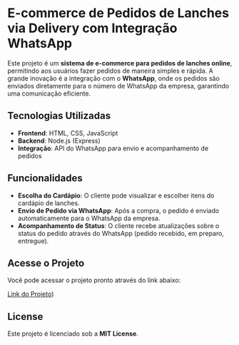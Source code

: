 # E-commerce de Pedidos de Lanches via Delivery com Integração WhatsApp

Este projeto é um **sistema de e-commerce para pedidos de lanches online**, permitindo aos usuários fazer pedidos de maneira simples e rápida. A grande inovação é a integração com o **WhatsApp**, onde os pedidos são enviados diretamente para o número de WhatsApp da empresa, garantindo uma comunicação eficiente.

## Tecnologias Utilizadas

- **Frontend**: HTML, CSS, JavaScript
- **Backend**: Node.js (Express)
- **Integração**: API do WhatsApp para envio e acompanhamento de pedidos

## Funcionalidades

- **Escolha do Cardápio**: O cliente pode visualizar e escolher itens do cardápio de lanches.
- **Envio de Pedido via WhatsApp**: Após a compra, o pedido é enviado automaticamente para o WhatsApp da empresa.
- **Acompanhamento de Status**: O cliente recebe atualizações sobre o status do pedido através do WhatsApp (pedido recebido, em preparo, entregue).

## Acesse o Projeto

Você pode acessar o projeto pronto através do link abaixo:

[Link do Projeto](https://delicias-do-sheik.web.app/))

## License

Este projeto é licenciado sob a **MIT License**.
